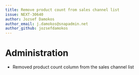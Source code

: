 ```yaml
---
title: Remove product count from sales channel list
issue: NEXT-30640
author: Jozsef Damokos
author_email: j.damokos@snapadmin.net
author_github: jozsefdamokos
---
```

# Administration
* Removed product count column from the sales channel list
